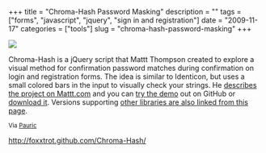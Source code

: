 +++
title = "Chroma-Hash Password Masking"
description = ""
tags = ["forms", "javascript", "jquery", "sign in and registration"]
date = "2009-11-17"
categories = ["tools"]
slug = "chroma-hash-password-masking"
+++


<div class="tool-screenshot mb1"><a href="http://foxxtrot.github.com/Chroma-Hash/"><img id="bluga-thumbnail-2839" class="bluga-thumbnail custom" src="/media/bluga/
wt5232f8d29739b_custom.jpg"/></a></div><p>Chroma-Hash is a jQuery script that Mattt Thompson created to explore a visual method for confirmation password matches during confirmation on login and registration forms. The idea is similar to Identicon, but uses a small colored bars in the input to visually check your strings. He <a href="http://mattt.me/2009/07/chroma-hash-a-belated-introduction/">describes the project on Mattt.com</a> and you can <a href="http://mattt.github.com/Chroma-Hash/">try the demo</a> out on GitHub or <a href="http://github.com/mattt/Chroma-Hash/">download it</a>. Versions supporting <a href="http://mattt.me/2009/11/chroma-hash-revisited/">other libraries are also linked from this page</a>.</p>

<p><small>Via <a href="http://www.pauric.net/">Pauric</a></small></p>

  
<p><a href="http://foxxtrot.github.com/Chroma-Hash/">http://foxxtrot.github.com/Chroma-Hash/</a></p>
      
